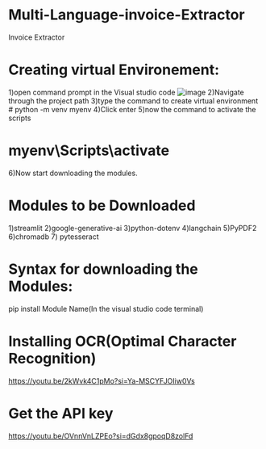 # Multi-Language-invoice-Extractor
Invoice Extractor
# Creating virtual Environement:
 1)open command prompt in the Visual studio code
 ![image](https://github.com/user-attachments/assets/d3aba96e-2d49-45d3-ae5f-f6b84b540837)
 2)Navigate through the project path
 3)type the command to create virtual environment
        # python -m venv myenv
 4)Click enter
 5)now the command to activate the scripts
   # myenv\Scripts\activate
6)Now start downloading the modules.
# Modules to be Downloaded
1)streamlit
2)google-generative-ai
3)python-dotenv
4)langchain
5)PyPDF2
6)chromadb
7) pytesseract 
# Syntax for downloading the Modules:
pip install Module Name(In the visual studio code terminal)
# Installing OCR(Optimal Character Recognition)
https://youtu.be/2kWvk4C1pMo?si=Ya-MSCYFJOIiw0Vs

# Get the API key
https://youtu.be/OVnnVnLZPEo?si=dGdx8gpoqD8zolFd




